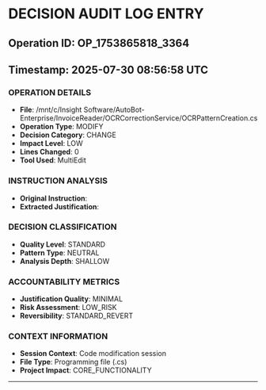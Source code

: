 # DECISION AUDIT LOG ENTRY
## Operation ID: OP_1753865818_3364
## Timestamp: 2025-07-30 08:56:58 UTC

### OPERATION DETAILS
- **File**: /mnt/c/Insight Software/AutoBot-Enterprise/InvoiceReader/OCRCorrectionService/OCRPatternCreation.cs
- **Operation Type**: MODIFY
- **Decision Category**: CHANGE
- **Impact Level**: LOW
- **Lines Changed**: 0
- **Tool Used**: MultiEdit

### INSTRUCTION ANALYSIS
- **Original Instruction**: 
- **Extracted Justification**: 

### DECISION CLASSIFICATION
- **Quality Level**: STANDARD
- **Pattern Type**: NEUTRAL
- **Analysis Depth**: SHALLOW

### ACCOUNTABILITY METRICS
- **Justification Quality**: MINIMAL
- **Risk Assessment**: LOW_RISK
- **Reversibility**: STANDARD_REVERT

### CONTEXT INFORMATION
- **Session Context**: Code modification session
- **File Type**: Programming file (.cs)
- **Project Impact**: CORE_FUNCTIONALITY

---
